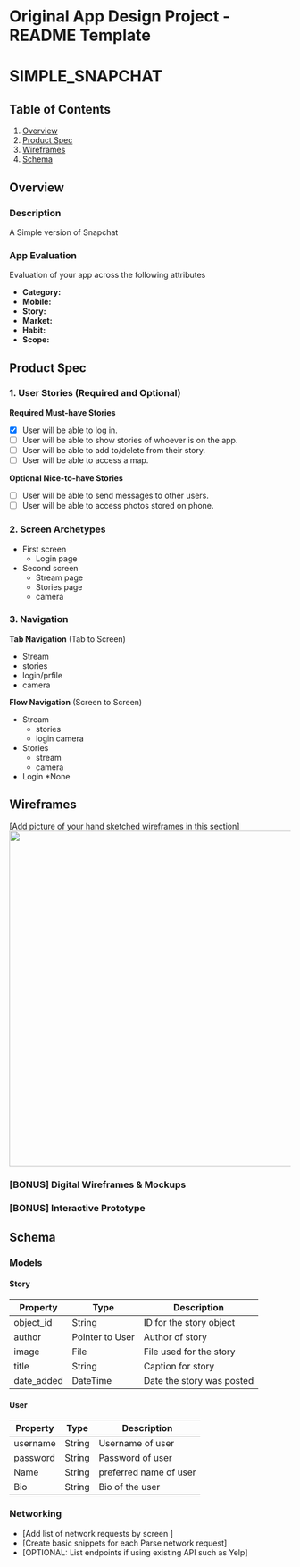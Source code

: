 Original App Design Project - README Template
===

# SIMPLE_SNAPCHAT

## Table of Contents
1. [Overview](#Overview)
1. [Product Spec](#Product-Spec)
1. [Wireframes](#Wireframes)
2. [Schema](#Schema)

## Overview
### Description
A Simple version of Snapchat

### App Evaluation
Evaluation of your app across the following attributes
- **Category:**
- **Mobile:**
- **Story:**
- **Market:**
- **Habit:**
- **Scope:**

## Product Spec

### 1. User Stories (Required and Optional)

**Required Must-have Stories**

- [x] User will be able to log in.
- [ ] User will be able to show stories of whoever is on the app.
- [ ] User will be able to add to/delete from their story.
- [ ] User will be able to access a map.

**Optional Nice-to-have Stories**

- [ ] User will be able to send messages to other users.
- [ ] User will be able to access photos stored on phone.

### 2. Screen Archetypes

* First screen
   * Login page
* Second screen
   * Stream page
   * Stories page
   * camera 

### 3. Navigation

**Tab Navigation** (Tab to Screen)

* Stream
* stories
* login/prfile
* camera

**Flow Navigation** (Screen to Screen)

* Stream
   * stories
   * login camera
* Stories
   * stream
   * camera
* Login
    *None

## Wireframes
[Add picture of your hand sketched wireframes in this section]
<img src="YOUR_WIREFRAME_IMAGE_URL" width=600>

### [BONUS] Digital Wireframes & Mockups

### [BONUS] Interactive Prototype

## Schema 
### Models
#### Story
|Property |Type |Description  |
|--------|----|-----------|
|object_id  |String |ID for the story object  |
|author|Pointer to User |Author of story  |
|image |File |File used for the story |
|title |String |Caption for story |
|date_added |DateTime |Date the story was posted |

#### User
|Property |Type |Description  |
|--------|----|-----------|
|username |String |Username of user  |
|password |String |Password of user  |
|Name |String |preferred name of user |
|Bio |String |Bio of the user |

### Networking
- [Add list of network requests by screen ]
- [Create basic snippets for each Parse network request]
- [OPTIONAL: List endpoints if using existing API such as Yelp]
